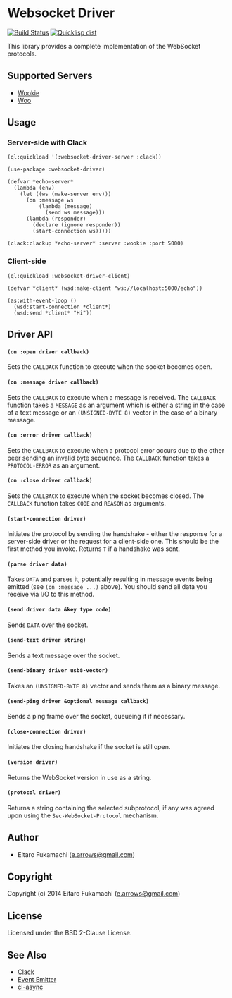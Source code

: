 # Websocket Driver

[![Build Status](https://travis-ci.org/fukamachi/websocket-driver.svg?branch=master)](https://travis-ci.org/fukamachi/websocket-driver)
[![Quicklisp dist](http://quickdocs.org/badge/websocket-driver.svg)](http://quickdocs.org/websocket-driver/)

This library provides a complete implementation of the WebSocket protocols.

## Supported Servers

* [Wookie](http://wookie.lyonbros.com)
* [Woo](https://github.com/fukamachi/woo)

## Usage

### Server-side with Clack

```common-lisp
(ql:quickload '(:websocket-driver-server :clack))

(use-package :websocket-driver)

(defvar *echo-server*
  (lambda (env)
    (let ((ws (make-server env)))
      (on :message ws
          (lambda (message)
            (send ws message)))
      (lambda (responder)
        (declare (ignore responder))
        (start-connection ws)))))

(clack:clackup *echo-server* :server :wookie :port 5000)
```

### Client-side

```common-lisp
(ql:quickload :websocket-driver-client)

(defvar *client* (wsd:make-client "ws://localhost:5000/echo"))

(as:with-event-loop ()
  (wsd:start-connection *client*)
  (wsd:send *client* "Hi"))
```

## Driver API

#### `(on :open driver callback)`

Sets the `CALLBACK` function to execute when the socket becomes open.

#### `(on :message driver callback)`

Sets the `CALLBACK` to execute when a message is received. The `CALLBACK` function takes a `MESSAGE` as an argument which is either a string in the case of a text message or an `(UNSIGNED-BYTE 8)` vector in the case of a binary message.

#### `(on :error driver callback)`

Sets the `CALLBACK` to execute when a protocol error occurs due to the other peer sending an invalid byte sequence. The `CALLBACK` function takes a `PROTOCOL-ERROR` as an argument.

#### `(on :close driver callback)`

Sets the `CALLBACK` to execute when the socket becomes closed. The `CALLBACK` function takes `CODE` and `REASON` as arguments.

#### `(start-connection driver)`

Initiates the protocol by sending the handshake - either the response for a server-side driver or the request for a client-side one. This should be the first method you invoke. Returns `T` if a handshake was sent.

#### `(parse driver data)`

Takes `DATA` and parses it, potentially resulting in message events being emitted (see `(on :message ...)` above). You should send all data you receive via I/O to this method.

#### `(send driver data &key type code)`

Sends `DATA` over the socket.

#### `(send-text driver string)`

Sends a text message over the socket.

#### `(send-binary driver usb8-vector)`

Takes an `(UNSIGNED-BYTE 8)` vector and sends them as a binary message.

#### `(send-ping driver &optional message callback)`

Sends a ping frame over the socket, queueing it if necessary.

#### `(close-connection driver)`

Initiates the closing handshake if the socket is still open.

#### `(version driver)`

Returns the WebSocket version in use as a string.

#### `(protocol driver)`

Returns a string containing the selected subprotocol, if any was agreed upon using the `Sec-WebSocket-Protocol` mechanism.

## Author

* Eitaro Fukamachi (e.arrows@gmail.com)

## Copyright

Copyright (c) 2014 Eitaro Fukamachi (e.arrows@gmail.com)

## License

Licensed under the BSD 2-Clause License.

## See Also

* [Clack](http://clacklisp.org)
* [Event Emitter](https://github.com/fukamachi/event-emitter)
* [cl-async](http://orthecreedence.github.io/cl-async/)
